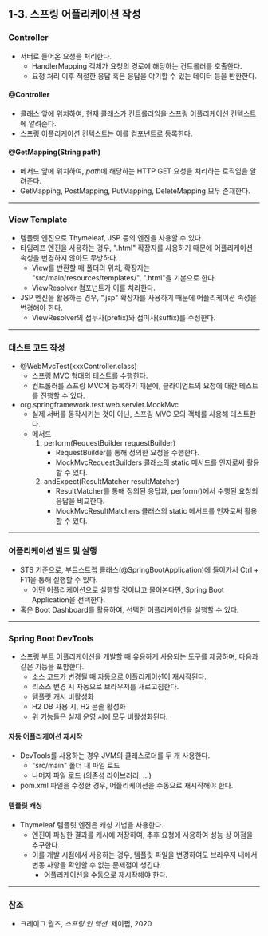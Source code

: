 ## 1-3. 스프링 어플리케이션 작성

### Controller

- 서버로 들어온 요청을 처리한다. 
  - HandlerMapping 객체가 요청의 경로에 해당하는 컨트롤러를 호출한다. 
  - 요청 처리 이후 적절한 응답 혹은 응답을 야기할 수 있는 데이터 등을 반환한다. 

#### @Controller

- 클래스 앞에 위치하여, 현재 클래스가 컨트롤러임을 스프링 어플리케이션 컨텍스트에 알려준다. 
- 스프링 어플리케이션 컨텍스트는 이를 컴포넌트로 등록한다. 

#### @GetMapping(String path)

- 메서드 앞에 위치하여, *path*에 해당하는 HTTP GET 요청을 처리하는 로직임을 알려준다. 
- GetMapping, PostMapping, PutMapping, DeleteMapping 모두 존재한다. 

---

### View Template

- 템플릿 엔진으로 Thymeleaf, JSP 등의 엔진을 사용할 수 있다. 
- 타임리프 엔진을 사용하는 경우, ".html" 확장자를 사용하기 때문에 어플리케이션 속성을 변경하지 않아도 무방하다. 
  - View를 반환할 때 폴더의 위치, 확장자는 "src/main/resources/templates/", ".html"을 기본으로 한다. 
  - ViewResolver 컴포넌트가 이를 처리한다. 
- JSP 엔진을 활용하는 경우, ".jsp" 확장자를 사용하기 때문에 어플리케이션 속성을 변경해야 한다. 
  - ViewResolver의 접두사(prefix)와 접미사(suffix)를 수정한다. 

---

### 테스트 코드 작성

- @WebMvcTest(xxxController.class)
  - 스프링 MVC 형태의 테스트를 수행한다. 
  - 컨트롤러를 스프링 MVC에 등록하기 때문에, 클라이언트의 요청에 대한 테스트를 진행할 수 있다. 
- org.springframework.test.web.servlet.MockMvc
  - 실제 서버를 동작시키는 것이 아닌, 스프링 MVC 모의 객체를 사용해 테스트한다. 
  - 메서드
    1. perform(RequestBuilder requestBuilder)
       - RequestBuilder를 통해 정의한 요청을 수행한다. 
       - MockMvcRequestBuilders 클래스의 static 메서드를 인자로써 활용할 수 있다. 
    2. andExpect(ResultMatcher resultMatcher)
       - ResultMatcher를 통해 정의된 응답과, perform()에서 수행된 요청의 응답을 비교한다. 
       - MockMvcResultMatchers 클래스의 static 메서드를 인자로써 활용할 수 있다. 

---

### 어플리케이션 빌드 및 실행

- STS 기준으로, 부트스트랩 클래스(@SpringBootApplication)에 들어가서 Ctrl + F11을 통해 실행할 수 있다. 
  - 어떤 어플리케이션으로 실행할 것이냐고 물어본다면, Spring Boot Application을 선택한다. 
- 혹은 Boot Dashboard를 활용하여, 선택한 어플리케이션을 실행할 수 있다. 

---

### Spring Boot DevTools

- 스프링 부트 어플리케이션을 개발할 때 유용하게 사용되는 도구를 제공하며, 다음과 같은 기능을 포함한다. 
  - 소스 코드가 변경될 때 자동으로 어플리케이션이 재시작된다. 
  - 리소스 변경 시 자동으로 브라우저를 새로고침한다. 
  - 템플릿 캐시 비활성화
  - H2 DB 사용 시, H2 콘솔 활성화
  - 위 기능들은 실제 운영 시에 모두 비활성화된다. 

#### 자동 어플리케이션 재시작

- DevTools를 사용하는 경우 JVM의 클래스로더를 두 개 사용한다. 
  - "src/main" 폴더 내 파일 로드
  - 나머지 파일 로드 (의존성 라이브러리, ...)
- pom.xml 파일을 수정한 경우, 어플리케이션을 수동으로 재시작해야 한다. 

#### 템플릿 캐싱

- Thymeleaf 템플릿 엔진은 캐싱 기법을 사용한다. 
  - 엔진이 파싱한 결과를 캐시에 저장하여, 추후 요청에 사용하여 성능 상 이점을 추구한다. 
  - 이를 개발 시점에서 사용하는 경우, 템플릿 파일을 변경하여도 브라우저 내에서 변동 사항을 확인할 수 없는 문제점이 생긴다. 
    - 어플리케이션을 수동으로 재시작해야 한다. 

---

### 참조

- 크레이그 월즈, *스프링 인 액션*. 제이펍, 2020